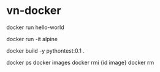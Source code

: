 # vn-docker


docker run hello-world

docker run -it alpine

docker build -y pythontest:0.1 .


docker ps
docker images
docker rmi {id image}
docker rm